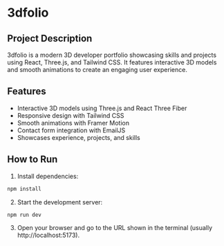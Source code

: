# 3dfolio

## Project Description
3dfolio is a modern 3D developer portfolio showcasing skills and projects using React, Three.js, and Tailwind CSS. It features interactive 3D models and smooth animations to create an engaging user experience.

## Features
- Interactive 3D models using Three.js and React Three Fiber
- Responsive design with Tailwind CSS
- Smooth animations with Framer Motion
- Contact form integration with EmailJS
- Showcases experience, projects, and skills

## How to Run

1. Install dependencies:
```bash
npm install
```

2. Start the development server:
```bash
npm run dev
```

3. Open your browser and go to the URL shown in the terminal (usually http://localhost:5173).

